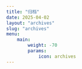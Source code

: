 ```yaml
---
title: "归档"
date: 2025-04-02
layout: "archives"
slug: "archives"
menu:
    main:
        weight: -70
        params: 
            icon: archives
---
```

